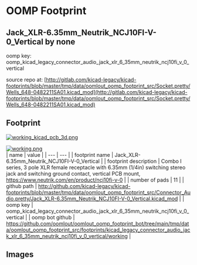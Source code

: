 # OOMP Footprint  
## Jack_XLR-6.35mm_Neutrik_NCJ10FI-V-0_Vertical  by none  
  
oomp key: oomp_kicad_legacy_connector_audio_jack_xlr_6_35mm_neutrik_ncj10fi_v_0_vertical  
  
source repo at: [http://gitlab.com/kicad-legacy/kicad-footprints/blob/master/tmp/data/oomlout_oomp_footprint_src/Socket.pretty/Wells_648-0482211SA01.kicad_mod](http://gitlab.com/kicad-legacy/kicad-footprints/blob/master/tmp/data/oomlout_oomp_footprint_src/Socket.pretty/Wells_648-0482211SA01.kicad_mod)  
## Footprint  
  
[![working_kicad_pcb_3d.png](working_kicad_pcb_3d_600.png)](working_kicad_pcb_3d.png)  
  
[![working.png](working_600.png)](working.png)  
| name | value | 
| --- | --- | 
| footprint name | Jack_XLR-6.35mm_Neutrik_NCJ10FI-V-0_Vertical | 
| footprint description | Combo I series, 3 pole XLR female receptacle with 6.35mm (1/4in) switching stereo jack and switching ground contact, vertical PCB mount, https://www.neutrik.com/en/product/ncj10fi-v-0 | 
| number of pads | 11 | 
| github path | http://github.com/kicad-legacy/kicad-footprints/blob/master/tmp/data/oomlout_oomp_footprint_src/Connector_Audio.pretty/Jack_XLR-6.35mm_Neutrik_NCJ10FI-V-0_Vertical.kicad_mod | 
| oomp key | oomp_kicad_legacy_connector_audio_jack_xlr_6_35mm_neutrik_ncj10fi_v_0_vertical | 
| oomp bot github | https://github.com/oomlout/oomlout_oomp_footprint_bot/tree/main/tmp/data/oomlout_oomp_footprint_src/footprints/kicad_legacy_connector_audio_jack_xlr_6_35mm_neutrik_ncj10fi_v_0_vertical/working | 
## Images  
